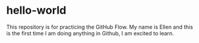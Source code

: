 # hello-world
This repository is for practicing the GitHub Flow.
My name is Ellen and this is the first time I am doing anything in Github, I am excited to learn. 
